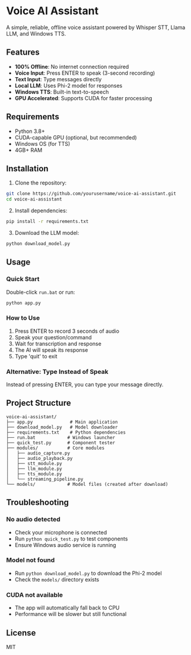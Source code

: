 # Voice AI Assistant

A simple, reliable, offline voice assistant powered by Whisper STT, Llama LLM, and Windows TTS.

## Features

- **100% Offline**: No internet connection required
- **Voice Input**: Press ENTER to speak (3-second recording)
- **Text Input**: Type messages directly
- **Local LLM**: Uses Phi-2 model for responses
- **Windows TTS**: Built-in text-to-speech
- **GPU Accelerated**: Supports CUDA for faster processing

## Requirements

- Python 3.8+
- CUDA-capable GPU (optional, but recommended)
- Windows OS (for TTS)
- 4GB+ RAM

## Installation

1. Clone the repository:
```bash
git clone https://github.com/yourusername/voice-ai-assistant.git
cd voice-ai-assistant
```

2. Install dependencies:
```bash
pip install -r requirements.txt
```

3. Download the LLM model:
```bash
python download_model.py
```

## Usage

### Quick Start
Double-click `run.bat` or run:
```bash
python app.py
```

### How to Use
1. Press ENTER to record 3 seconds of audio
2. Speak your question/command
3. Wait for transcription and response
4. The AI will speak its response
5. Type 'quit' to exit

### Alternative: Type Instead of Speak
Instead of pressing ENTER, you can type your message directly.

## Project Structure

```
voice-ai-assistant/
├── app.py              # Main application
├── download_model.py   # Model downloader
├── requirements.txt    # Python dependencies
├── run.bat            # Windows launcher
├── quick_test.py      # Component tester
├── modules/           # Core modules
│   ├── audio_capture.py
│   ├── audio_playback.py
│   ├── stt_module.py
│   ├── llm_module.py
│   ├── tts_module.py
│   └── streaming_pipeline.py
└── models/            # Model files (created after download)
```

## Troubleshooting

### No audio detected
- Check your microphone is connected
- Run `python quick_test.py` to test components
- Ensure Windows audio service is running

### Model not found
- Run `python download_model.py` to download the Phi-2 model
- Check the `models/` directory exists

### CUDA not available
- The app will automatically fall back to CPU
- Performance will be slower but still functional

## License

MIT